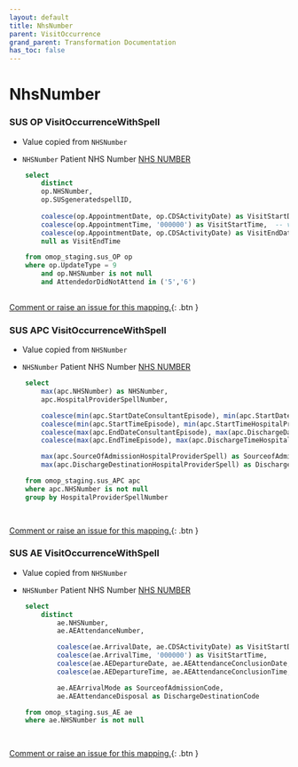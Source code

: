 ```yaml
---
layout: default
title: NhsNumber
parent: VisitOccurrence
grand_parent: Transformation Documentation
has_toc: false
---
```

# NhsNumber
### SUS OP VisitOccurrenceWithSpell
* Value copied from `NHSNumber`

* `NHSNumber` Patient NHS Number [NHS NUMBER](https://www.datadictionary.nhs.uk/data_elements/nhs_number.html)

```sql
	select
		distinct
		op.NHSNumber,
		op.SUSgeneratedspellID,
		
		coalesce(op.AppointmentDate, op.CDSActivityDate) as VisitStartDate,  -- visit_start_date
		coalesce(op.AppointmentTime, '000000') as VisitStartTime,  -- visit_start_time
		coalesce(op.AppointmentDate, op.CDSActivityDate) as VisitEndDate,
		null as VisitEndTime

	from omop_staging.sus_OP op
	where op.UpdateType = 9
		and op.NHSNumber is not null
		and AttendedorDidNotAttend in ('5','6')
	
```


[Comment or raise an issue for this mapping.](https://github.com/answerdigital/oxford-omop-data-mapper/issues/new?title=OMOP%20VisitOccurrence%20table%20NhsNumber%20field%20SUS%20OP%20VisitOccurrenceWithSpell%20mapping){: .btn }
### SUS APC VisitOccurrenceWithSpell
* Value copied from `NHSNumber`

* `NHSNumber` Patient NHS Number [NHS NUMBER](https://www.datadictionary.nhs.uk/data_elements/nhs_number.html)

```sql
	select
		max(apc.NHSNumber) as NHSNumber,
		apc.HospitalProviderSpellNumber,

		coalesce(min(apc.StartDateConsultantEpisode), min(apc.StartDateHospitalProviderSpell), min(apc.CDSActivityDate)) as VisitStartDate,
		coalesce(min(apc.StartTimeEpisode), min(apc.StartTimeHospitalProviderSpell), '000000') as VisitStartTime,
		coalesce(max(apc.EndDateConsultantEpisode), max(apc.DischargeDateFromHospitalProviderSpell), max(apc.CDSActivityDate)) as VisitEndDate,
		coalesce(max(apc.EndTimeEpisode), max(apc.DischargeTimeHospitalProviderSpell), '000000') as VisitEndTime,

		max(apc.SourceOfAdmissionHospitalProviderSpell) as SourceofAdmissionCode,
		max(apc.DischargeDestinationHospitalProviderSpell) as DischargeDestinationCode

	from omop_staging.sus_APC apc
	where apc.NHSNumber is not null
	group by HospitalProviderSpellNumber

	
```


[Comment or raise an issue for this mapping.](https://github.com/answerdigital/oxford-omop-data-mapper/issues/new?title=OMOP%20VisitOccurrence%20table%20NhsNumber%20field%20SUS%20APC%20VisitOccurrenceWithSpell%20mapping){: .btn }
### SUS AE VisitOccurrenceWithSpell
* Value copied from `NHSNumber`

* `NHSNumber` Patient NHS Number [NHS NUMBER](https://www.datadictionary.nhs.uk/data_elements/nhs_number.html)

```sql
	select  
		distinct
			ae.NHSNumber,
			ae.AEAttendanceNumber,

			coalesce(ae.ArrivalDate, ae.CDSActivityDate) as VisitStartDate,
			coalesce(ae.ArrivalTime, '000000') as VisitStartTime,
			coalesce(ae.AEDepartureDate, ae.AEAttendanceConclusionDate, ae.ArrivalDate, ae.CDSActivityDate) as VisitEndDate,
			coalesce(ae.AEDepartureTime, ae.AEAttendanceConclusionTime, '000000') as VisitEndTime,

			ae.AEArrivalMode as SourceofAdmissionCode,
			ae.AEAttendanceDisposal as DischargeDestinationCode

	from omop_staging.sus_AE ae
	where ae.NHSNumber is not null

	
```


[Comment or raise an issue for this mapping.](https://github.com/answerdigital/oxford-omop-data-mapper/issues/new?title=OMOP%20VisitOccurrence%20table%20NhsNumber%20field%20SUS%20AE%20VisitOccurrenceWithSpell%20mapping){: .btn }
